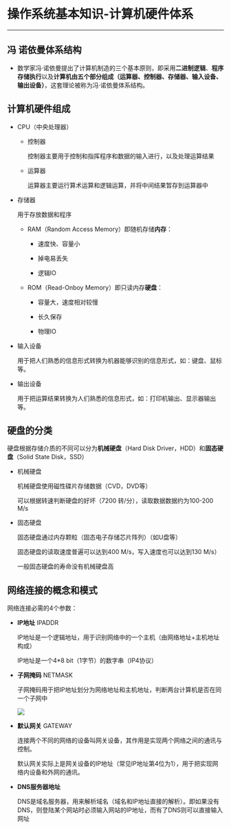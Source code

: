 # 操作系统基本知识-计算机硬件体系

---

## 冯 诺依曼体系结构

- 数学家冯·诺依曼提出了计算机制造的三个基本原则，即采用**二进制逻辑**、**程序存储执行**以及**计算机由五个部分组成（运算器、控制器、存储器、输入设备、输出设备）**，这套理论被称为冯·诺依曼体系结构。

## 计算机硬件组成

- CPU（中央处理器）
  
  - 控制器
    
    控制器主要用于控制和指挥程序和数据的输入进行，以及处理运算结果
  
  - 运算器
    
    运算器主要运行算术运算和逻辑运算，并将中间结果暂存到运算器中

- 存储器
  
  用于存放数据和程序
  
  - RAM（Random Access Memory）即随机存储**内存**：
    
    - 速度快、容量小
    
    - 掉电易丢失
    
    - 逻辑IO
  
  - ROM（Read-Onboy Memory）即只读内存**硬盘**：
    
    - 容量大，速度相对较慢
    
    - 长久保存
    
    - 物理IO

- 输入设备
  
  用于把人们熟悉的信息形式转换为机器能够识别的信息形式，如：键盘、鼠标等。

- 输出设备
  
  用于把运算结果转换为人们熟悉的信息形式，如：打印机输出、显示器输出等。

## 硬盘的分类

硬盘根据存储介质的不同可以分为**机械硬盘**（Hard Disk Driver，HDD）和**固态硬盘**（Solid State Disk，SSD）

- 机械硬盘
  
  机械硬盘使用磁性碟片存储数据（CVD，DVD等）
  
  可以根据转速判断硬盘的好坏（7200 转/分），读取数据数据约为100-200 M/s

- 固态硬盘
  
  固态硬盘通过内存颗粒（固态电子存储芯片阵列）（如U盘等）
  
  固态硬盘的读取速度普遍可以达到400 M/s，写入速度也可以达到130 M/s）
  
  一般固态硬盘的寿命没有机械硬盘高

## 网络连接的概念和模式

网络连接必需的4个参数：

- **IP地址**  IPADDR
  
  IP地址是一个逻辑地址，用于识别网络中的一个主机（由网络地址+主机地址构成）
  
  IP地址是一个4*8 bit（1字节）的数字串（IP4协议）

- **子网掩码**  NETMASK
  
  子网掩码用于把IP地址划分为网络地址和主机地址，判断两台计算机是否在同一个子网中
  
  ![](C:\Users\86180\AppData\Roaming\marktext\images\2023-01-25-15-19-21-image.png)

- **默认网关**  GATEWAY
  
  连接两个不同的网络的设备叫网关设备，其作用是实现两个网络之间的通讯与控制。
  
  默认网关实际上是网关设备的IP地址（常见IP地址第4位为1），用于把实现网络内设备和外网的通讯。

- **DNS服务器地址**  
  
  DNS是域名服务器，用来解析域名（域名和IP地址直接的解析）。即如果没有DNS，则登陆某个网站时必须输入网站的IP地址，而有了DNS则可以直接输入网址

# 
